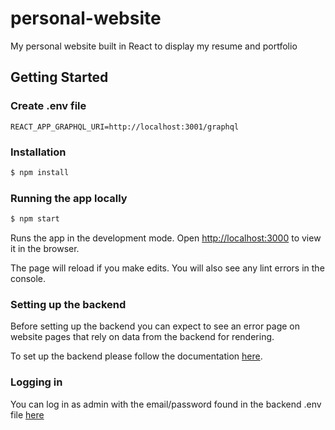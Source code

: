 # personal-website

My personal website built in React to display my resume and portfolio

## Getting Started

### Create .env file

```
REACT_APP_GRAPHQL_URI=http://localhost:3001/graphql
```

### Installation

```bash
$ npm install
```

### Running the app locally

```bash
$ npm start
```

Runs the app in the development mode.
Open [http://localhost:3000](http://localhost:3000) to view it in the browser.

The page will reload if you make edits.
You will also see any lint errors in the console.

### Setting up the backend

Before setting up the backend you can expect to see an error page on website pages that rely on data from the backend for rendering.

To set up the backend please follow the documentation [here](https://github.com/OTTTO/personal-website-backend).

### Logging in

You can log in as admin with the email/password found in the backend .env file [here](https://github.com/OTTTO/personal-website-backend)
